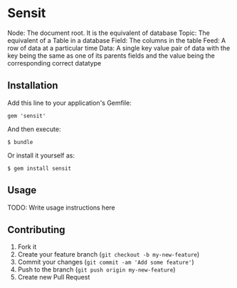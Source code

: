 # Sensit

Node: The document root. It is the equivalent of database
Topic: The equivalent of a Table in a database
Field: The columns in the table
Feed: A row of data at a particular time
Data: A single key value pair of data with the key being the same as one of its parents fields and the value being the corresponding correct datatype

## Installation

Add this line to your application's Gemfile:

    gem 'sensit'

And then execute:

    $ bundle

Or install it yourself as:

    $ gem install sensit

## Usage

TODO: Write usage instructions here

## Contributing

1. Fork it
2. Create your feature branch (`git checkout -b my-new-feature`)
3. Commit your changes (`git commit -am 'Add some feature'`)
4. Push to the branch (`git push origin my-new-feature`)
5. Create new Pull Request
